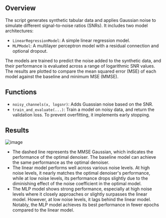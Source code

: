 ## Overview
The script generates synthetic tabular data and applies Gaussian noise to simulate different signal-to-noise ratios (SNRs). It includes two model architectures:
- `LinearRegressionModel`: A simple linear regression model.
- `MLPModel`: A multilayer perceptron model with a residual connection and optional dropout.

The models are trained to predict the noise added to the synthetic data, and their performance is evaluated across a range of logarithmic SNR values. The results are plotted to compare the mean squared error (MSE) of each model against the baseline and minimum MSE (MMSE).

## Functions
- `noisy_channels(x, logsnr)`: Adds Guassian noise based on the SNR.
- `train_and_evaluate(...)`: Train a model on noisy data, and return the validation loss. To prevent overfitting, it implements early stopping.

## Results
![image](https://github.com/ZhifengWu7/BaselineModelOnTabularData/assets/166958489/332994b0-9d15-4bd4-a27c-7c1987792888)
- The dashed line represents the MMSE Gaussian, which indicates the performance of the optimal denoiser. The baseline model can achieve the same performance as the optimal denoiser.
- The linear model performs well across various noise levels. At high noise levels, it nearly matches the optimal denoiser's performance, while at low noise levels, its performance drops slightly due to the diminishing effect of the noise coefficient in the optimal model.
- The MLP model shows strong performance, especially at high noise levels where it closely approaches or slightly surpasses the linear model. However, at low noise levels, it lags behind the linear model. Notably, the MLP model achieves its best performance in fewer epochs compared to the linear model.
